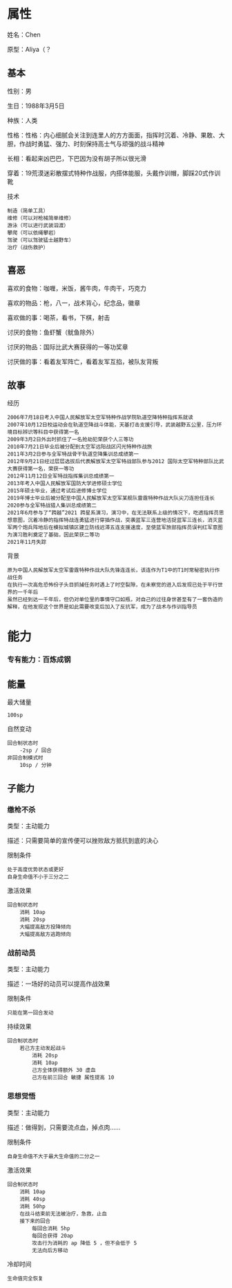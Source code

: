 # 属性

姓名：Chen

原型：Aliya（？

## 基本

性别：男

生日：1988年3月5日

种族：人类

性格：性格：内心细腻会关注到连里人的方方面面，指挥时沉着、冷静、果敢、大胆，作战时勇猛、强力、时刻保持高士气与顽强的战斗精神

长相：看起来凶巴巴，下巴因为没有胡子所以很光滑

穿着：19荒漠迷彩散摆式特种作战服，内搭体能服，头戴作训帽，脚踩20式作训靴

技术

```
制造（简单工具）
维修（可以对枪械简单维修）
游泳（可以进行武装泅渡）
攀爬（可以依绳攀岩）
驾驶（可以驾驶猛士越野车）
治疗（战伤救护）
```

## 喜恶

喜欢的食物：咖喱，米饭，酱牛肉，牛肉干，巧克力

喜欢的物品：枪，八一，战术背心，纪念品，徽章

喜欢做的事：喝茶，看书，下棋，射击

讨厌的食物：鱼虾蟹（鱿鱼除外）

讨厌的物品：国际比武大赛获得的一等功奖章

讨厌做的事：看着友军阵亡，看着友军互掐，被队友背叛

## 故事

经历
```
2006年7月18日考入中国人民解放军太空军特种作战学院轨道空降特种指挥系就读
2007年10月12日校运动会在轨道空降战斗体能，天基打击支援引导，武装越野五公里，压力环境目标辨识等科目中获得第一名
2009年3月2日外出时抓住了一名抢劫犯荣获个人三等功
2010年7月21日毕业后被分配到太空军远阳战区闪光特种作战旅
2011年3月2日参与全军特战骨干轨道空降集训总成绩第一
2012年9月21日经过层层选拔后代表解放军太空军特战部队参与2012 国际太空军特种部队比武大赛获得第一名，荣获一等功
2012年11月12日全军特战指挥集训总成绩第一
2013年考入中国人民解放军国防大学进修硕士学位
2015年硕士毕业，通过考试后进修博士学位
2019年博士毕业后被分配至中国人民解放军太空军某舰队雷霆特种作战大队尖刀连担任连长
2020参与全军特战猎人集训总成绩第二
2021年6月参与了“跨越”2021 跨星系演习，演习中，在无法联系上级的情况下，吃透指挥员思想意图，沉着冷静的指挥特战连勇猛进行穿插作战，突袭蓝军三连营地活捉蓝军三连长，消灭蓝军两个炮兵阵地后在模拟城镇区建立防线迟滞五连支援速度，至使蓝军旅部指挥员误判红军意图为演习胜利奠定了基础，因此荣获二等功
2021年11月失踪
```

背景
```
原为中国人民解放军太空军雷霆特种作战大队先锋连连长，该连作为T1中的T1时常秘密执行作战任务
在执行一次高危恐怖份子头目抓捕任务时遇上了时空裂隙，在未察觉的进入后发现已处于平行世界的一千年后
虽然已经到达一千年后，但仍对单位里的事情守口如瓶，对自己的过往身世甚至有了一套伪造的解释，在他发现这个世界是如此需要改变后加入了反抗军，成为了战术与作训指导员
```

# 能力

### 专有能力：百炼成钢

## 能量

最大储量

```
100sp
```

自然变动

```
回合制状态时
	-2sp / 回合
非回合制模式时
	10sp / 分钟
```

## 子能力

### 缴枪不杀

类型：主动能力

描述：只需要简单的宣传便可以挫败敌方抵抗到底的决心

限制条件

```
处于高度优势状态或更好
自身生命值不小于三分之二
```

激活效果

```
回合制状态时
	消耗 10ap
	消耗 20sp
	大幅提高敌方投降倾向
	大幅提高敌方逃跑倾向
```

### 战前动员

类型：主动能力

描述：一场好的动员可以提高作战效果

限制条件

```
只能在第一回合发动
```

持续效果

```
回合制状态时
	若己方主动发起战斗
		消耗 20sp
		消耗 10ap
		己方全体获得额外 30 虚血
		己方在前三回合 敏捷 属性提高 10
```

### 思想觉悟

类型：主动能力

描述：做得到，只需要流点血，掉点肉……

限制条件

```
自身生命值不大于最大生命值的二分之一
```

激活效果

```
回合制状态时
	消耗 10ap
	消耗 40sp
	消耗 50hp
	在战斗结束前无法被治疗，急救，止血
	接下来的回合
		每回合消耗 5hp
		每回合获得 20ap
		攻击行为消耗的 ap 降低 5 ，但不会低于 5
		无法向后方移动
```

冷却时间

```
生命值完全恢复
```